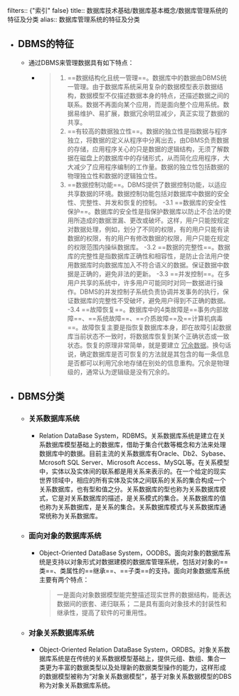 filters:: {"索引" false}
title:: 数据库技术基础/数据库基本概念/数据库管理系统的特征及分类
alias:: 数据库管理系统的特征及分类

- ## DBMS的特征
	- 通过DBMS来管理数据具有如下特点：
		- > 1. ==数据结构化且统一管理==。数据库中的数据由DBMS统一管理。由于数据库系统采用复杂的数据模型表示数据结构，数据模型不仅描述数据本身的特点，还描述数据之间的联系。数据不再面向某个应用，而是面向整个应用系统。数据易维护、易扩展，数据冗余明显减少，真正实现了数据的共享。
		  > 2. ==有较高的数据独立性==。数据的独立性是指数据与程序独立，将数据的定义从程序中分离出去，由DBMS负责数据的存储，应用程序关心的只是数据的逻辑结构，无须了解数据在磁盘上的数据库中的存储形式，从而简化应用程序，大大减少了应用程序编制的工作量。数据的独立性包括数据的物理独立性和数据的逻辑独立性。
		  > 3. ==数据控制功能==。DBMS提供了数据控制功能，以适应共享数据的环境。数据控制功能包括对数据库中数据的安全性、完整性、并发和恢复的控制。
		  > -3.1 ==数据库的安全性保护==。数据库的安全性是指保护数据库以防止不合法的使用所造成的数据泄漏、更改或破坏。这样，用户只能按规定对数据处理，例如，划分了不同的权限，有的用户只能有读数据的权限，有的用户有修改数据的权限，用户只能在规定的权限范围内操纵数据库。
		  > -3.2 ==数据的完整性==。数据库的完整性是指数据库正确性和相容性，是防止合法用户使用数据库时向数据库加入不符合语义的数据。保证数据中数据是正确的，避免非法的更新。
		  > -3.3 ==并发控制==。在多用户共享的系统中，许多用户可能同时对同一数据进行操作。DBMS的并发控制子系统负责协调并发事务的执行，保证数据库的完整性不受破坏，避免用户得到不正确的数据。
		  > -3.4 ==故障恢复==。数据库中的4类故障是==事务内部故障==、==系统故障==、==介质故障==及==计算机病毒==。故障恢复主要是指恢复数据库本身，即在故障引起数据库当前状态不一致时，将数据库恢复到某个正确状态或一致状态。恢复的原理非常简单，就是要建立 <u>冗余数据</u>。换句话说，确定数据库是否可恢复的方法就是其包含的每一条信息是否都可以利用冗余地存储在别处的信息重构。冗余是物理级的，通常认为逻辑级是没有冗余的。
- ## DBMS分类
	- ### 关系数据库系统
		- Relation DataBase System，RDBMS。关系数据库系统是建立在关系数据库模型基础上的数据库，借助于集合代数等概念和方法来处理数据库中的数据。目前主流的关系数据库有Oracle、Db2、Sybase、Mcrosoft SQL Server、Microsoft Access、MySQL等。在关系模型中，实体以及实体间的联系都是用关系来表示的。在一个给定的现实世界领域中，相应的所有实体及实体之间联系的关系的集合构成一个关系数据库，也有型和值之分。关系数据库的型也称为关系数据库模式，它是对关系数据库的描述，是关系模式的集合。关系数据库的值也称为关系数据库，是关系的集合。关系数据库模式与关系数据库通常统称为关系数据库。
	- ### 面向对象的数据库系统
		- Object-Oriented DataBase System，OODBS。面向对象的数据库系统是支持以对象形式对数据建模的数据库管理系统，包括对对象的==类==、类属性的==继承==、==子类==的支持。面向对象数据库系统主要有两个特点：
		  > 一是面向对象数据模型能完整描述现实世界的数据结构，能表达数据间的嵌套、递归联系；
		  > 二是具有面向对象技术的封装性和继承性，提高了软件的可重用性。
	- ### 对象关系数据库系统
		- Object-Oriented Relation DataBase System，ORDBS。对象关系数据库系统是在传统的关系数据模型基础上，提供元组、数组、集合一类更为丰富的数据类型以及处理新的数据类型操作的能力，这样形成的数据模型被称为“对象关系数据模型”，基于对象关系数据模型的DBS称为对象关系数据库系统。